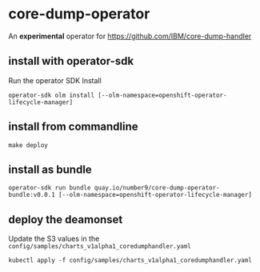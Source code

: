 # core-dump-operator

An **experimental** operator for https://github.com/IBM/core-dump-handler

## install with operator-sdk

Run the operator SDK Install 
```
operator-sdk olm install [--olm-namespace=openshift-operator-lifecycle-manager]
```

## install from commandline

```
make deploy
```

## install as bundle

```
operator-sdk run bundle quay.io/number9/core-dump-operator-bundle:v0.0.1 [--olm-namespace=openshift-operator-lifecycle-manager]
```

## deploy the deamonset

Update the S3 values in the `config/samples/charts_v1alpha1_coredumphandler.yaml`

```
kubectl apply -f config/samples/charts_v1alpha1_coredumphandler.yaml
```
